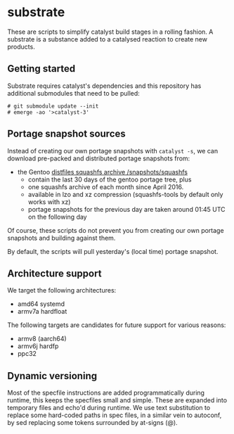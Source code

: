 # substrate

These are scripts to simplify catalyst build stages in a rolling fashion.
A substrate is a substance added to a catalysed reaction to create new products.

## Getting started

Substrate requires catalyst's dependencies and this repository has additional submodules that need to be pulled:

    # git submodule update --init
    # emerge -ao '>catalyst-3'

## Portage snapshot sources

Instead of creating our own portage snapshots with `catalyst -s`, we can download pre-packed and distributed portage snapshots from:

*  the Gentoo [distfiles squashfs archive /snapshots/squashfs](http://distfiles.gentoo.org/snapshots/squashfs)
   * contain the last 30 days of the gentoo portage tree, plus
   * one squashfs archive of each month since April 2016.
   * available in lzo and xz compression (squashfs-tools by default only works with xz)
   * portage snapshots for the previous day are taken around 01:45 UTC on the following day

Of course, these scripts do not prevent you from creating our own portage snapshots and building against them.

By default, the scripts will pull yesterday's (local time) portage snapshot.

## Architecture support

We target the following architectures:

* amd64 systemd
* armv7a hardfloat

The following targets are candidates for future support for various reasons:
* armv8 (aarch64)
* armv6j hardfp
* ppc32

## Dynamic versioning

Most of the specfile instructions are added programmatically during runtime, this keeps the specfiles
small and simple. These are expanded into temporary files and echo'd during runtime.
We use text substitution to replace some hard-coded paths in spec files, in a similar vein to autoconf,
by sed replacing some tokens surrounded by at-signs (@).
